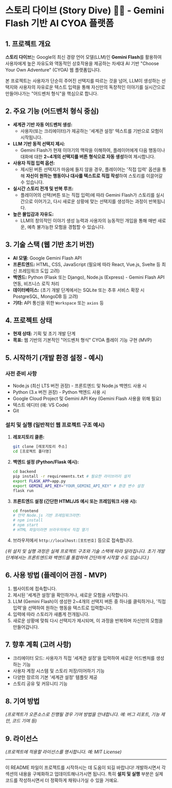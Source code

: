 # 스토리 다이브 (Story Dive) 📖✨ - Gemini Flash 기반 AI CYOA 플랫폼

## 1. 프로젝트 개요

**스토리 다이브**는 Google의 최신 경량 언어 모델(LLM)인 **Gemini Flash**를 활용하여 사용자에게 높은 자유도와 역동적인 상호작용을 제공하는 차세대 AI 기반 "Choose Your Own Adventure" (CYOA) 웹 플랫폼입니다.

본 프로젝트는 사용자가 단순히 주어진 선택지를 따르는 것을 넘어, LLM이 생성하는 선택지와 사용자의 자유로운 텍스트 입력을 통해 자신만의 독창적인 이야기를 실시간으로 만들어나가는 "어드벤처 형식"을 핵심으로 합니다.

## 2. 주요 기능 (어드벤처 형식 중심)

* **세계관 기반 자동 어드벤처 생성:**
    * 사용자(또는 크리에이터)가 제공하는 '세계관 설정' 텍스트를 기반으로 모험이 시작됩니다.
* **LLM 기반 동적 선택지 제시:**
    * Gemini Flash가 현재 이야기의 맥락을 이해하여, 플레이어에게 다음 행동이나 대화에 대한 **2~4개의 선택지를 버튼 형식으로 자동 생성**하여 제시합니다.
* **사용자 직접 입력 옵션:**
    * 제시된 버튼 선택지가 마음에 들지 않을 경우, 플레이어는 '직접 입력' 옵션을 통해 **자신이 원하는 행동이나 대사를 텍스트로 직접 작성**하여 스토리를 이끌어갈 수 있습니다.
* **실시간 스토리 전개 및 반복 루프:**
    * 플레이어의 선택(버튼 또는 직접 입력)에 따라 Gemini Flash가 스토리를 실시간으로 이어가고, 다시 새로운 상황에 맞는 선택지를 생성하는 과정이 반복됩니다.
* **높은 몰입감과 자유도:**
    * LLM의 창의적인 이야기 생성 능력과 사용자의 능동적인 개입을 통해 매번 새로운, 예측 불가능한 모험을 경험할 수 있습니다.

## 3. 기술 스택 (웹 기반 초기 버전)

* **AI 모델:** Google Gemini Flash API
* **프론트엔드:** HTML, CSS, JavaScript (필요에 따라 React, Vue.js, Svelte 등 최신 프레임워크 도입 고려)
* **백엔드:** Python (Flask 또는 Django), Node.js (Express) - Gemini Flash API 연동, 비즈니스 로직 처리
* **데이터베이스:** (초기 개발 단계에서는 SQLite 또는 추후 서비스 확장 시 PostgreSQL, MongoDB 등 고려)
* **기타:** API 통신을 위한 `Workspace` 또는 `axios` 등

## 4. 프로젝트 상태

* **현재 상태:** 기획 및 초기 개발 단계
* **목표:** 웹 기반의 기본적인 "어드벤처 형식" CYOA 플레이 기능 구현 (MVP)

## 5. 시작하기 (개발 환경 설정 - 예시)

### 사전 준비 사항

* Node.js (최신 LTS 버전 권장) - 프론트엔드 및 Node.js 백엔드 사용 시
* Python (3.x 버전 권장) - Python 백엔드 사용 시
* Google Cloud Project 및 Gemini API Key (Gemini Flash 사용을 위해 필요)
* 텍스트 에디터 (예: VS Code)
* Git

### 설치 및 실행 (일반적인 웹 프로젝트 구조 예시)

1.  **레포지토리 클론:**
    ```bash
    git clone [레포지토리 주소]
    cd [프로젝트 폴더명]
    ```

2.  **백엔드 설정 (Python/Flask 예시):**
    ```bash
    cd backend
    pip install -r requirements.txt # 필요한 라이브러리 설치
    export FLASK_APP=app.py
    export GEMINI_API_KEY="YOUR_GEMINI_API_KEY" # 환경 변수 설정
    flask run
    ```

3.  **프론트엔드 설정 (간단한 HTML/JS 예시 또는 프레임워크 사용 시):**
    ```bash
    cd frontend
    # 만약 Node.js 기반 프레임워크라면:
    # npm install
    # npm start
    # HTML 파일이라면 브라우저에서 직접 열기
    ```

4.  브라우저에서 `http://localhost:[포트번호]` 등으로 접속합니다.

*(위 설치 및 실행 과정은 실제 프로젝트 구조와 기술 스택에 따라 달라집니다. 초기 개발 단계에서는 프론트엔드와 백엔드를 통합하여 간단하게 시작할 수도 있습니다.)*

## 6. 사용 방법 (플레이어 관점 - MVP)

1.  웹사이트에 접속합니다.
2.  제시된 '세계관 설정'을 확인하거나, 새로운 모험을 시작합니다.
3.  LLM (Gemini Flash)이 생성한 2~4개의 선택지 버튼 중 하나를 클릭하거나, '직접 입력'을 선택하여 원하는 행동을 텍스트로 입력합니다.
4.  입력에 따라 스토리가 새롭게 전개됩니다.
5.  새로운 상황에 맞춰 다시 선택지가 제시되며, 이 과정을 반복하며 자신만의 모험을 만들어갑니다.

## 7. 향후 계획 (고려 사항)

* 크리에이터 모드: 사용자가 직접 '세계관 설정'을 입력하여 새로운 어드벤처를 생성하는 기능
* 사용자 계정 시스템 및 스토리 저장/이어하기 기능
* 다양한 장르의 기본 '세계관 설정' 템플릿 제공
* 스토리 공유 및 커뮤니티 기능

## 8. 기여 방법

*(프로젝트가 오픈소스로 진행될 경우 기여 방법을 안내합니다. 예: 버그 리포트, 기능 제안, 코드 기여 등)*

## 9. 라이선스

*(프로젝트에 적용할 라이선스를 명시합니다. 예: MIT License)*

---

이 README 파일이 프로젝트를 시작하시는 데 도움이 되길 바랍니다! 개발하시면서 각 섹션의 내용을 구체화하고 업데이트해나가시면 됩니다. 특히 **설치 및 실행** 부분은 실제 코드를 작성하시면서 더 정확하게 채워나가실 수 있을 거예요.